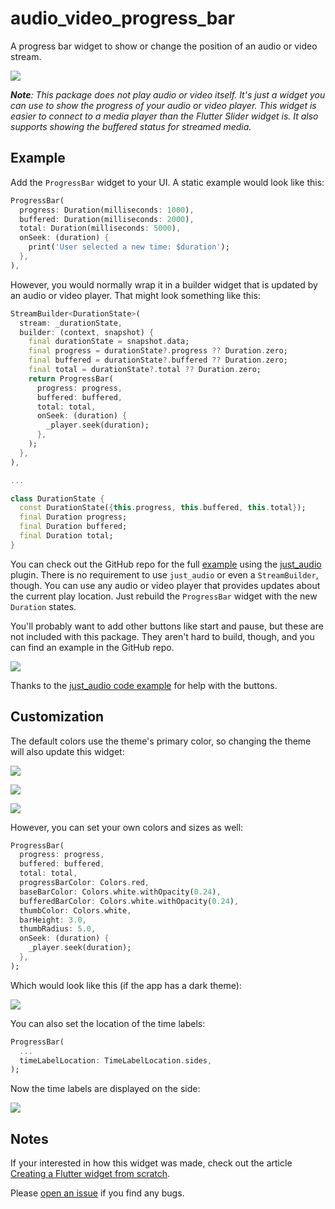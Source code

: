 # audio_video_progress_bar

A progress bar widget to show or change the position of an audio or video stream.

![](./supplemental/progress_bar_demo.gif)

***Note**: This package does not play audio or video itself. It's just a widget you can use to show the progress of your audio or video player. This widget is easier to connect to a media player than the Flutter Slider widget is. It also supports showing the buffered status for streamed media.*

## Example

Add the `ProgressBar` widget to your UI. A static example would look like this:

```dart
ProgressBar(
  progress: Duration(milliseconds: 1000),
  buffered: Duration(milliseconds: 2000),
  total: Duration(milliseconds: 5000),
  onSeek: (duration) {
    print('User selected a new time: $duration');
  },
),
```

However, you would normally wrap it in a builder widget that is updated by an audio or video player. That might look something like this:

```dart
StreamBuilder<DurationState>(
  stream: _durationState,
  builder: (context, snapshot) {
    final durationState = snapshot.data;
    final progress = durationState?.progress ?? Duration.zero;
    final buffered = durationState?.buffered ?? Duration.zero;
    final total = durationState?.total ?? Duration.zero;
    return ProgressBar(
      progress: progress,
      buffered: buffered,
      total: total,
      onSeek: (duration) {
        _player.seek(duration);
      },
    );
  },
),

...

class DurationState {
  const DurationState({this.progress, this.buffered, this.total});
  final Duration progress;
  final Duration buffered;
  final Duration total;
}
```

You can check out the GitHub repo for the full [example](https://github.com/suragch/audio_video_progress_bar/tree/master/example) using the [just_audio](https://pub.dev/packages/just_audio) plugin. There is no requirement to use `just_audio` or even a `StreamBuilder`, though. You can use any audio or video player that provides updates about the current play location. Just rebuild the `ProgressBar` widget with the new `Duration` states.

You'll probably want to add other buttons like start and pause, but these are not included with this package. They aren't hard to build, though, and you can find an example in the GitHub repo.

![](https://github.com/suragch/audio_video_progress_bar/blob/master/supplemental/progress_bar_demo_with_buttons.gif)

Thanks to the [just_audio code example](https://github.com/ryanheise/just_audio/blob/master/just_audio/example/lib/main.dart) for help with the buttons.

## Customization

The default colors use the theme's primary color, so changing the theme will also update this widget:

![](./supplemental/deep_purple_theme.png)

![](./supplemental/orange_theme.png)

![](./supplemental/dark_theme.png)

However, you can set your own colors and sizes as well:

```dart
ProgressBar(
  progress: progress,
  buffered: buffered,
  total: total,
  progressBarColor: Colors.red,
  baseBarColor: Colors.white.withOpacity(0.24),
  bufferedBarColor: Colors.white.withOpacity(0.24),
  thumbColor: Colors.white,
  barHeight: 3.0,
  thumbRadius: 5.0,
  onSeek: (duration) {
    _player.seek(duration);
  },
);
```

Which would look like this (if the app has a dark theme):

![](./supplemental/custom_theme.png)

You can also set the location of the time labels:

```dart
ProgressBar(
  ...
  timeLabelLocation: TimeLabelLocation.sides,
);
```

Now the time labels are displayed on the side:

![](./supplemental/side_labels.png)

## Notes

If your interested in how this widget was made, check out the article [Creating a Flutter widget from scratch](https://suragch.medium.com/creating-a-flutter-widget-from-scratch-a9c01c47c630).

Please [open an issue](https://github.com/suragch/audio_video_progress_bar/issues) if you find any bugs.